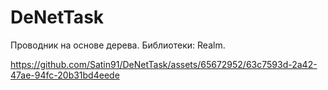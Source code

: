 # DeNetTask
Проводник на основе дерева.
Библиотеки: Realm.

https://github.com/Satin91/DeNetTask/assets/65672952/63c7593d-2a42-47ae-94fc-20b31bd4eede

